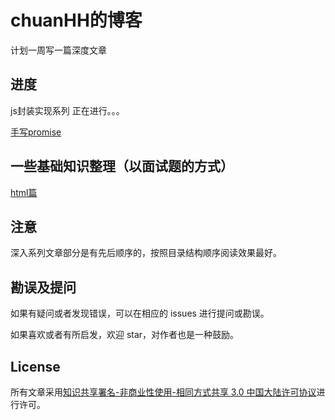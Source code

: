 # chuanHH的博客
计划一周写一篇深度文章
## 进度
js封装实现系列 正在进行。。。

[手写promise](https://github.com/chuanHH/Blog/blob/master/articles/js/promise.md)

## 一些基础知识整理（以面试题的方式）

[html篇](https://github.com/chuanHH/Blog/blob/master/articles/html/interview.md)
## 注意

深入系列文章部分是有先后顺序的，按照目录结构顺序阅读效果最好。

## 勘误及提问

如果有疑问或者发现错误，可以在相应的 issues 进行提问或勘误。

如果喜欢或者有所启发，欢迎 star，对作者也是一种鼓励。

## License

所有文章采用[知识共享署名-非商业性使用-相同方式共享 3.0 中国大陆许可协议](http://creativecommons.org/licenses/by-nc-sa/3.0/cn/)进行许可。